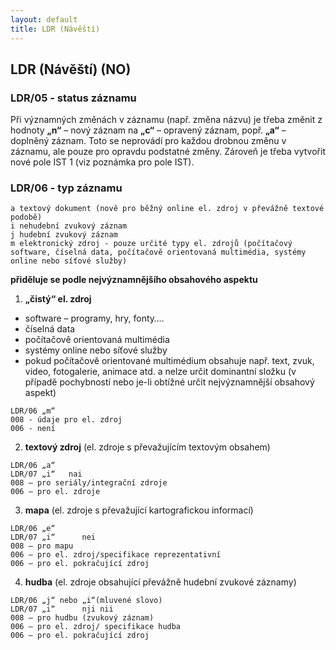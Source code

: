 ```yaml
---
layout: default
title: LDR (Návěští)
---
```


## LDR (Návěští) (NO)

### LDR/05 - status záznamu
Při významných změnách v záznamu (např. změna názvu) je třeba změnit z hodnoty **„n“** – nový záznam na **„c“** – opravený záznam, popř. **„a“** – doplněný záznam. Toto se neprovádí pro každou drobnou změnu v záznamu, ale pouze pro opravdu podstatné změny. Zároveň je třeba vytvořit nové pole IST 1 (viz poznámka pro pole IST).

### LDR/06 - typ záznamu

```
a textový dokument (nově pro běžný online el. zdroj v převážně textové podobě)
i nehudební zvukový záznam
j hudební zvukový záznam
m elektronický zdroj - pouze určité typy el. zdrojů (počítačový software, číselná data, počítačově orientovaná multimédia, systémy online nebo síťové služby)
```

**přiděluje se podle nejvýznamnějšího obsahového aspektu**

1. **„čistý“ el. zdroj**
  * software – programy, hry, fonty….
  * číselná data
  * počítačově orientovaná multimédia
  * systémy online nebo síťové služby
  * pokud počítačově orientované multimédium obsahuje např. text, zvuk, video, fotogalerie, animace atd. a nelze určit dominantní složku (v případě pochybností nebo je-li obtížné určit nejvýznamnější obsahový aspekt)


  ```
LDR/06 „m“
008 - údaje pro el. zdroj
006 - není
```

2. **textový zdroj** (el. zdroje s převažujícím textovým obsahem)
```
LDR/06 „a“
LDR/07 „i“   nai     
008 – pro seriály/integrační zdroje
006 – pro el. zdroje
```

3. **mapa** (el. zdroje s převažující kartografickou informací)
```
LDR/06 „e“
LDR/07 „i“      nei
008 – pro mapu
006 – pro el. zdroj/specifikace reprezentativní
006 – pro el. pokračující zdroj
```

4. **hudba** (el. zdroje obsahující převážně hudební zvukové záznamy)
```
LDR/06 „j“ nebo „i“(mluvené slovo)
LDR/07 „i“      nji nii
008 – pro hudbu (zvukový záznam)
006 – pro el. zdroj/ specifikace hudba
006 – pro el. pokračující zdroj
```
